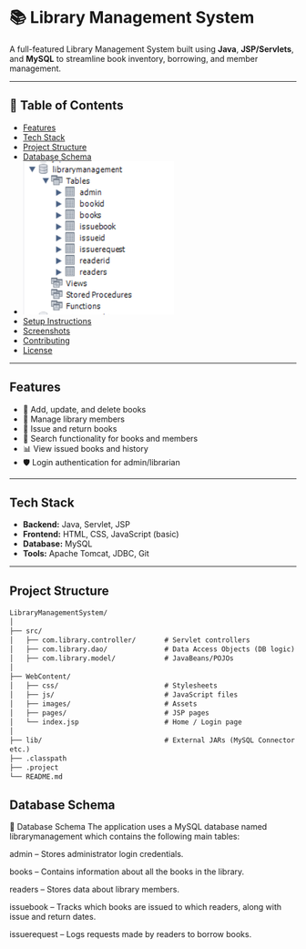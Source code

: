 # 📚 Library Management System

A full-featured Library Management System built using **Java**, **JSP/Servlets**, and **MySQL** to streamline book inventory, borrowing, and member management.

---

## 📌 Table of Contents

- [Features](#features)
- [Tech Stack](#tech-stack)
- [Project Structure](#project-structure)
- [Database Schema](#database-schema)
- ![Database Schema](pictures/schema.png)
- [Setup Instructions](#setup-instructions)
- [Screenshots](#screenshots)
- [Contributing](#contributing)
- [License](#license)

---

## Features

- 📘 Add, update, and delete books
- 👥 Manage library members
- 📖 Issue and return books
- 🔎 Search functionality for books and members
- 📊 View issued books and history
- 🛡️ Login authentication for admin/librarian

---

## Tech Stack

- **Backend:** Java, Servlet, JSP
- **Frontend:** HTML, CSS, JavaScript (basic)
- **Database:** MySQL
- **Tools:** Apache Tomcat, JDBC, Git

---

## Project Structure

```plaintext
LibraryManagementSystem/
│
├── src/
│   ├── com.library.controller/       # Servlet controllers
│   ├── com.library.dao/              # Data Access Objects (DB logic)
│   ├── com.library.model/            # JavaBeans/POJOs
│
├── WebContent/
│   ├── css/                          # Stylesheets
│   ├── js/                           # JavaScript files
│   ├── images/                       # Assets
│   ├── pages/                        # JSP pages
│   └── index.jsp                     # Home / Login page
│
├── lib/                              # External JARs (MySQL Connector etc.)
├── .classpath
├── .project
└── README.md
```
## Database Schema

📂 Database Schema
The application uses a MySQL database named librarymanagement which contains the following main tables:

admin – Stores administrator login credentials.

books – Contains information about all the books in the library.

readers – Stores data about library members.

issuebook – Tracks which books are issued to which readers, along with issue and return dates.

issuerequest – Logs requests made by readers to borrow books.
